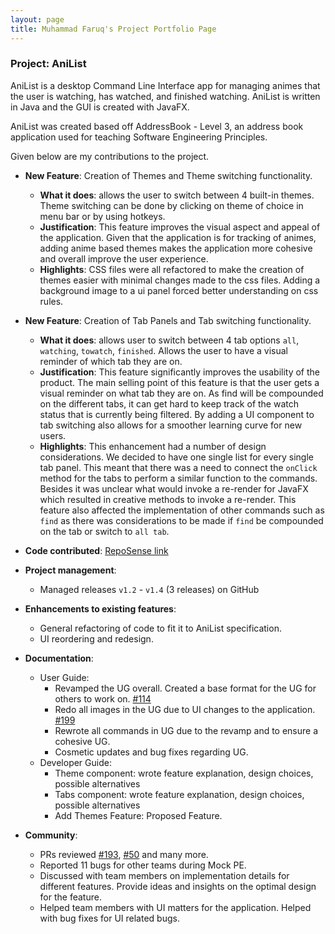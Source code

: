 ```yaml
---
layout: page
title: Muhammad Faruq's Project Portfolio Page
---
```


### Project: AniList
AniList is a desktop Command Line Interface app for managing animes that the user is watching, has watched, and finished watching. AniList is written in Java and the GUI is created with JavaFX.

AniList was created based off AddressBook - Level 3, an address book application used for teaching Software Engineering Principles.

Given below are my contributions to the project.

* **New Feature**: Creation of Themes and Theme switching functionality.
  * **What it does**: allows the user to switch between 4 built-in themes. Theme switching can be done by clicking on theme of choice in menu bar or by using hotkeys.
  * **Justification**: This feature improves the visual aspect and appeal of the application. Given that the application is for tracking of animes, adding anime based themes makes the application more cohesive and overall improve the user experience.
  * **Highlights**: CSS files were all refactored to make the creation of themes easier with minimal changes made to the css files. Adding a background image to a ui panel forced better understanding on css rules.


* **New Feature**: Creation of Tab Panels and Tab switching functionality.
  * **What it does**: allows user to switch between 4 tab options `all`, `watching`, `towatch`, `finished`. Allows the user to have a visual reminder of which tab they are on.
  * **Justification**: This feature significantly improves the usability of the product. The main selling point of this feature is that the user gets a visual reminder on what tab they are on. As find will be compounded on the different tabs, it can get hard to keep track of the watch status that is currently being filtered. By adding a UI component to tab switching also allows for a smoother learning curve for new users.
  * **Highlights**: This enhancement had a number of design considerations. We decided to have one single list for every single tab panel. This meant that there was a need to connect the `onClick` method for the tabs to perform a similar function to the commands. Besides it was unclear what would invoke a re-render for JavaFX which resulted in creative methods to invoke a re-render. This feature also affected the implementation of other commands such as `find` as there was considerations to be made if `find` be compounded on the tab or switch to `all tab`.


* **Code contributed**: [RepoSense link](https://nus-cs2103-ay2122s1.github.io/tp-dashboard/?search=faruq&sort=groupTitle&sortWithin=title&since=2021-09-17&timeframe=commit&mergegroup=&groupSelect=groupByRepos&breakdown=false&tabOpen=true&tabType=authorship&tabAuthor=muhammad-faruq&tabRepo=AY2122S1-CS2103T-T10-4%2Ftp%5Bmaster%5D&authorshipIsMergeGroup=false&authorshipFileTypes=docs~functional-code~test-code&authorshipIsBinaryFileTypeChecked=false)


* **Project management**:
  * Managed releases `v1.2` - `v1.4` (3 releases) on GitHub
<div style="page-break-after: always;"></div>

* **Enhancements to existing features**:
  * General refactoring of code to fit it to AniList specification.
  * UI reordering and redesign.


* **Documentation**:
  * User Guide:
    * Revamped the UG overall. Created a base format for the UG for others to work on. [#114](https://github.com/AY2122S1-CS2103T-T10-4/tp/pull/114/commits/ee00bafdbc7a241258c851d885bfe12eb5b85b86)
    * Redo all images in the UG due to UI changes to the application. [#199](https://github.com/AY2122S1-CS2103T-T10-4/tp/pull/199)
    * Rewrote all commands in UG due to the revamp and to ensure a cohesive UG.
    * Cosmetic updates and bug fixes regarding UG.
  * Developer Guide:
    * Theme component: wrote feature explanation, design choices, possible alternatives
    * Tabs component: wrote feature explanation, design choices, possible alternatives
    * Add Themes Feature: Proposed Feature.


* **Community**:
  * PRs reviewed [#193](https://github.com/AY2122S1-CS2103T-T10-4/tp/pull/193), [#50](https://github.com/AY2122S1-CS2103T-T10-4/tp/pull/50) and many more.
  * Reported 11 bugs for other teams during Mock PE.
  * Discussed with team members on implementation details for different features. Provide ideas and insights on the optimal design for the feature.
  * Helped team members with UI matters for the application. Helped with bug fixes for UI related bugs.
